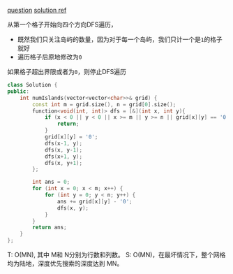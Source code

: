 [question](https://leetcode-cn.com/problems/number-of-islands/)
[solution ref](https://zxi.mytechroad.com/blog/searching/leetcode-200-number-of-islands/)

从第一个格子开始向四个方向DFS遍历，
- 既然我们只关注岛屿的数量，因为对于每一个岛屿，我们只计一个是`1`的格子就好
- 遍历格子后原地修改为`0`

如果格子超出界限或者为`0`，则停止DFS遍历
```cpp
class Solution {
public:
    int numIslands(vector<vector<char>>& grid) {
        const int m = grid.size(), n = grid[0].size();
        function<void(int, int)> dfs = [&](int x, int y){
            if (x < 0 || y < 0 || x >= m || y >= n || grid[x][y] == '0') {
                return;
            }
            grid[x][y] = '0';
            dfs(x-1, y);
            dfs(x, y-1);
            dfs(x+1, y);
            dfs(x, y+1);
        };

        int ans = 0;
        for (int x = 0; x < m; x++) {
            for (int y = 0; y < n; y++) {
                ans += grid[x][y] - '0';
                dfs(x, y);
            }
        }
        return ans;
    }
};
```

T: O(MN), 其中 M和 N分别为行数和列数。
S: O(MN)，在最坏情况下，整个网格均为陆地，深度优先搜索的深度达到 MN。
